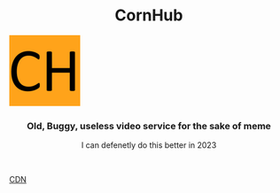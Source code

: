 <h1 align="center">CornHub</h1><img src=https://github.com/LuluHuman/Cornhub/blob/main/Client/assets/favicon.png">
<h3 align="center">Old, Buggy, useless video service for the sake of meme</h3>
<p align="center">I can defenetly do this better in 2023</p>
<br/>

<a href="https://github.com/LuluHuman/CornHubCDN/tree/main">CDN</a>
